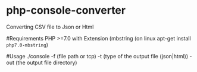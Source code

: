 # php-console-converter
Converting CSV file to Json or Html 

#Requirements
PHP >=7.0 with Extension (mbstring (on linux apt-get install `php7.0-mbstring`)

#Usage
./console -f (file path or tcp) -t (type of the output file (json|html)) -out (the output file directory)
